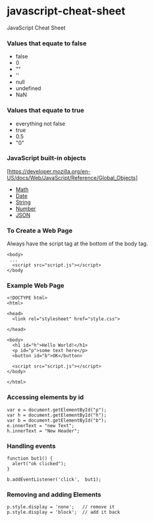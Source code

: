 # javascript-cheat-sheet
JavaScript Cheat Sheet

### Values that equate to false
* false
* 0
* ""
* ''
* null
* undefined
* NaN

### Values that equate to true
* everything not false
* true
* 0.5
* "0"

### JavaScript built-in objects
[https://developer.mozilla.org/en-US/docs/Web/JavaScript/Reference/Global_Objects]
* [Math](https://developer.mozilla.org/en-US/docs/Web/JavaScript/Reference/Global_Objects/Math)
* [Date](https://developer.mozilla.org/en-US/docs/Web/JavaScript/Reference/Global_Objects/Date)
* [String](https://developer.mozilla.org/en-US/docs/Web/JavaScript/Reference/Global_Objects/String)
* [Number](https://developer.mozilla.org/en-US/docs/Web/JavaScript/Reference/Global_Objects/Number)
* [JSON](https://developer.mozilla.org/en-US/docs/Web/JavaScript/Reference/Global_Objects/JSON)

### To Create a Web Page
Always have the script tag at the bottom of the body tag.
```
<body>
 ...
  <script src="script.js"></script>
</body
```

### Example Web Page
```
<!DOCTYPE html>
<html>

<head>
  <link rel="stylesheet" href="style.css">
 
</head>

<body>
  <h1 id="h">Hello World!</h1>
  <p id="p">some text here</p>
  <button id="b">OK</button>
  
  <script src="script.js"></script>
</body>

</html>
```

### Accessing elements by id
```
var e = document.getElementById("p");
var h = document.getElementById("h");
var b = document.getElementById("b");
e.innerText = "new Text";
h.innerText = "New Header";
```

### Handling events 
```
function but1() {
  alert("ok clicked");
}

b.addEventListener('click',  but1);
```

### Removing and adding Elements
```
p.style.display = 'none';   // remove it
p.style.display = 'block';  // add it back
```
